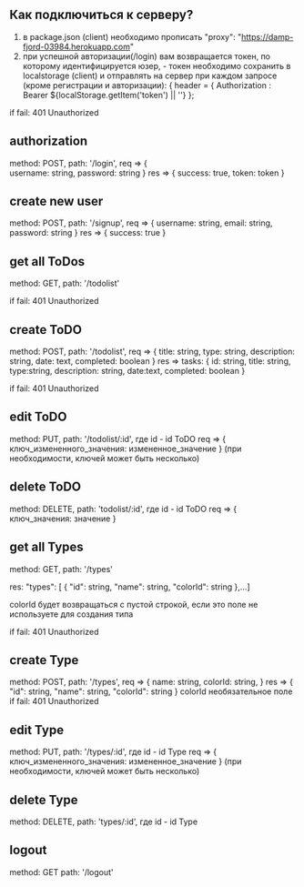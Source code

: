 ## Как подключиться к серверу?
1) в package.json (client) необходимо прописать "proxy": "https://damp-fjord-03984.herokuapp.com"
2) при успешной авторизации(/login) вам возвращается токен, по которому идентифицируется юзер, - токен необходимо сохранить в localstorage (client) и отправлять на сервер при каждом запросе (кроме регистрации и авторизации):
{ header = { Authorization : Bearer ${localStorage.getItem('token') || ''} };

if fail: 401 Unauthorized
 
## authorization
method: POST,
path: '/login',
req => {    
    username: string,
    password: string
}
res => { 
    success: true,
    token: token
}

## create new user
method: POST,
path: '/signup',
req => {
    username: string,
    email: string,
    password: string
}
res => { 
    success: true
}

## get all ToDos
method: GET,
path: '/todolist'

if fail: 401 Unauthorized

## create ToDO
method: POST,
path: '/todolist',
req => {
    title: string, 
    type: string, 
    description: string, 
    date: text, 
    completed: boolean
}
res => tasks: {
    id: string, 
    title: string, 
    type:string, 
    description: string, 
    date:text, 
    completed: boolean
}

if fail: 401 Unauthorized
 
## edit ToDO
method: PUT,
path: '/todolist/:id',
где id - id ToDO
req => {
    ключ_измененного_значения: измененное_значение
}
(при необходимости, ключей может быть несколько)

## delete ToDO
method: DELETE,
path: 'todolist/:id',
где id - id ToDO
req => {
    ключ_значения: значение
}

## get all Types
method: GET,
path: '/types'

res: "types": [ {
            "id": string,
            "name": string,
            "colorId": string
             },...]
           
colorId будет возвращаться с пустой строкой, если это поле не используете для создания типа

if fail: 401 Unauthorized

## create Type
method: POST,
path: '/types',
req => {
   name: string, 
   colorId: string, 
}
res => {
           "id": string,
           "name": string,
           "colorId": string
       }
colorId необязательное поле
if fail: 401 Unauthorized
 
## edit Type
method: PUT,
path: '/types/:id',
где id - id Type
req => {
    ключ_измененного_значения: измененное_значение
}
(при необходимости, ключей может быть несколько)

## delete Type
method: DELETE,
path: 'types/:id',
где id - id Type

## logout
method: GET
path: '/logout'
